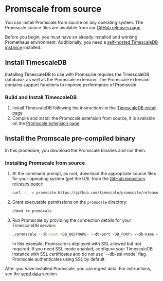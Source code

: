# Promscale from source
You can install Promscale from source on any operating system. The Promscale
source files are available from our
[GitHub releases page][gh-promscale-download].

Before you begin, you must have an already installed and working Prometheus
environment. Additionally, you need a
[self-hosted TimescaleDB instance][tsdb-install-self-hosted] installed.

## Install TimescaleDB
Installing TimescaleDB to use with Promscale requires the TimescaleDB database,
as well as the Promscale extension. The Promscale  extension contains support
functions to improve performance of Promscale.

<procedure>

### Build and Install TimescaleDB

1.  Install TimescaleDB following the instructions in the
    [TimescaleDB install page][tsdb-install-self-hosted]
1.  Compile and install the Promscale extension from source, it is available
    on the [Promscale extension page][promscale-extension]

</procedure>

## Install the Promscale pre-compiled binary
In this procedure, you download the Promscale binaries and run them.

<procedure>

### Installing Promscale from source
1.  At the command prompt, as root, download the appropriate source files for
    your operating system (get the URL from the [GitHub repository releases page][releases]):
    ```bash
    curl -L -o promscale https://github.com/timescale/promscale/releases/download/<VERSION>/<PROMSCALE_DISTRIBUTION>
    ```
1.  Grant executable permissions on the `promscale` directory:
    ```bash
    chmod +x promscale
    ```
1.  Run Promscale by providing the connection details for your TimescaleDB
    service:
    ```bash
    ./promscale --db-host <DB_HOSTNAME> --db-port <DB_PORT> --db-name <DBNAME> --db-password <DBPASSWORD> --db-ssl-mode allow
    ```

    <highlight type="note">
    In this example, Promscale is deployed with SSL allowed but not required. If
    you need SSL mode enabled, configure your TimescaleDB instance with SSL
    certificates and do not use `--db-ssl-mode` flag. Promscale authenticates
    using SSL by default.
    </highlight>

</procedure>

After you have installed Promscale, you can ingest data.
For instructions, see the [send data][send-data] section.

[gh-promscale-download]: https://github.com/timescale/promscale/releases
[tsdb-install-self-hosted]: timescaledb/:currentVersion:/how-to-guides/install-timescaledb/self-hosted/
[go-install]: https://golang.org/dl/
[prometheus-config-tips]: https://github.com/timescale/promscale/blob/master/docs/configuring_prometheus.md
[promscale-extension]: https://github.com/timescale/promscale_extension#promscale-extension
[releases]: https://github.com/timescale/promscale/releases/
[send-data]: promscale/:currentVersion:/send-data/